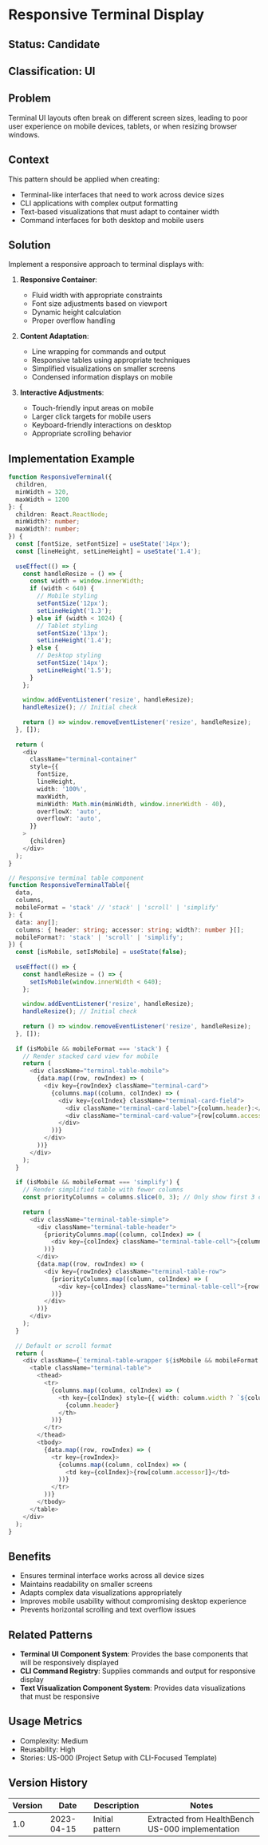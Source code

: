 # Responsive Terminal Display

## Status: Candidate

## Classification: UI

## Problem
Terminal UI layouts often break on different screen sizes, leading to poor user experience on mobile devices, tablets, or when resizing browser windows.

## Context
This pattern should be applied when creating:
- Terminal-like interfaces that need to work across device sizes
- CLI applications with complex output formatting
- Text-based visualizations that must adapt to container width
- Command interfaces for both desktop and mobile users

## Solution
Implement a responsive approach to terminal displays with:

1. **Responsive Container**:
   - Fluid width with appropriate constraints
   - Font size adjustments based on viewport
   - Dynamic height calculation
   - Proper overflow handling

2. **Content Adaptation**:
   - Line wrapping for commands and output
   - Responsive tables using appropriate techniques
   - Simplified visualizations on smaller screens
   - Condensed information displays on mobile

3. **Interactive Adjustments**:
   - Touch-friendly input areas on mobile
   - Larger click targets for mobile users
   - Keyboard-friendly interactions on desktop
   - Appropriate scrolling behavior

## Implementation Example
```typescript
function ResponsiveTerminal({ 
  children, 
  minWidth = 320,
  maxWidth = 1200
}: {
  children: React.ReactNode;
  minWidth?: number;
  maxWidth?: number;
}) {
  const [fontSize, setFontSize] = useState('14px');
  const [lineHeight, setLineHeight] = useState('1.4');
  
  useEffect(() => {
    const handleResize = () => {
      const width = window.innerWidth;
      if (width < 640) {
        // Mobile styling
        setFontSize('12px');
        setLineHeight('1.3');
      } else if (width < 1024) {
        // Tablet styling
        setFontSize('13px');
        setLineHeight('1.4');
      } else {
        // Desktop styling
        setFontSize('14px');
        setLineHeight('1.5');
      }
    };
    
    window.addEventListener('resize', handleResize);
    handleResize(); // Initial check
    
    return () => window.removeEventListener('resize', handleResize);
  }, []);
  
  return (
    <div 
      className="terminal-container" 
      style={{ 
        fontSize,
        lineHeight,
        width: '100%',
        maxWidth,
        minWidth: Math.min(minWidth, window.innerWidth - 40),
        overflowX: 'auto',
        overflowY: 'auto',
      }}
    >
      {children}
    </div>
  );
}

// Responsive terminal table component
function ResponsiveTerminalTable({ 
  data,
  columns,
  mobileFormat = 'stack' // 'stack' | 'scroll' | 'simplify'
}: {
  data: any[];
  columns: { header: string; accessor: string; width?: number }[];
  mobileFormat?: 'stack' | 'scroll' | 'simplify';
}) {
  const [isMobile, setIsMobile] = useState(false);
  
  useEffect(() => {
    const handleResize = () => {
      setIsMobile(window.innerWidth < 640);
    };
    
    window.addEventListener('resize', handleResize);
    handleResize(); // Initial check
    
    return () => window.removeEventListener('resize', handleResize);
  }, []);
  
  if (isMobile && mobileFormat === 'stack') {
    // Render stacked card view for mobile
    return (
      <div className="terminal-table-mobile">
        {data.map((row, rowIndex) => (
          <div key={rowIndex} className="terminal-card">
            {columns.map((column, colIndex) => (
              <div key={colIndex} className="terminal-card-field">
                <div className="terminal-card-label">{column.header}:</div>
                <div className="terminal-card-value">{row[column.accessor]}</div>
              </div>
            ))}
          </div>
        ))}
      </div>
    );
  }
  
  if (isMobile && mobileFormat === 'simplify') {
    // Render simplified table with fewer columns
    const priorityColumns = columns.slice(0, 3); // Only show first 3 columns
    
    return (
      <div className="terminal-table-simple">
        <div className="terminal-table-header">
          {priorityColumns.map((column, colIndex) => (
            <div key={colIndex} className="terminal-table-cell">{column.header}</div>
          ))}
        </div>
        {data.map((row, rowIndex) => (
          <div key={rowIndex} className="terminal-table-row">
            {priorityColumns.map((column, colIndex) => (
              <div key={colIndex} className="terminal-table-cell">{row[column.accessor]}</div>
            ))}
          </div>
        ))}
      </div>
    );
  }
  
  // Default or scroll format
  return (
    <div className={`terminal-table-wrapper ${isMobile && mobileFormat === 'scroll' ? 'scroll' : ''}`}>
      <table className="terminal-table">
        <thead>
          <tr>
            {columns.map((column, colIndex) => (
              <th key={colIndex} style={{ width: column.width ? `${column.width}px` : 'auto' }}>
                {column.header}
              </th>
            ))}
          </tr>
        </thead>
        <tbody>
          {data.map((row, rowIndex) => (
            <tr key={rowIndex}>
              {columns.map((column, colIndex) => (
                <td key={colIndex}>{row[column.accessor]}</td>
              ))}
            </tr>
          ))}
        </tbody>
      </table>
    </div>
  );
}
```

## Benefits
- Ensures terminal interface works across all device sizes
- Maintains readability on smaller screens
- Adapts complex data visualizations appropriately
- Improves mobile usability without compromising desktop experience
- Prevents horizontal scrolling and text overflow issues

## Related Patterns
- **Terminal UI Component System**: Provides the base components that will be responsively displayed
- **CLI Command Registry**: Supplies commands and output for responsive display
- **Text Visualization Component System**: Provides data visualizations that must be responsive

## Usage Metrics
- Complexity: Medium
- Reusability: High
- Stories: US-000 (Project Setup with CLI-Focused Template)

## Version History
| Version | Date | Description | Notes |
|---------|------|-------------|-------|
| 1.0 | 2023-04-15 | Initial pattern | Extracted from HealthBench US-000 implementation | 